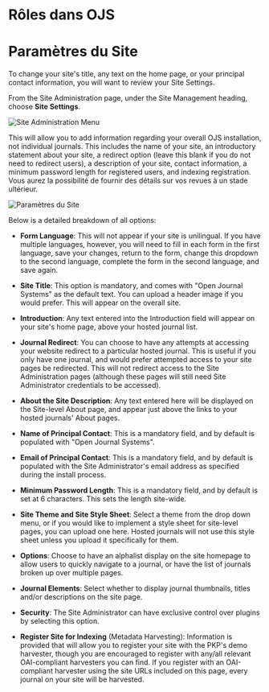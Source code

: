# Rôles dans OJS


# Paramètres du Site

To change your site's title, any text on the home page, or your principal contact information, you will want to review your Site Settings.

From the Site Administration page, under the Site Management heading, choose **Site Settings**.




![Site Administration Menu](images/chapter4/site_admin.png)

This will allow you to add information regarding your overall OJS installation, not individual journals. This includes the name of your site, an introductory statement about your site, a redirect option (leave this blank if you do not need to redirect users), a description of your site, contact information, a minimum password length for registered users, and indexing registration. Vous aurez la possibilité de fournir des détails sur vos revues à un stade ultérieur.




![Paramètres du Site](images/chapter4/sa_site_settings.png)


Below is a detailed breakdown of all options:

* **Form Language**: This will not appear if your site is unilingual. If you have multiple languages, however, you will need to fill in each form in the first language, save your changes, return to the form, change this dropdown to the second language, complete the form in the second language, and save again.

* **Site Title**: This option is mandatory, and comes with "Open Journal Systems" as the default text. You can upload a header image if you would prefer. This will appear on the overall site.

* **Introduction**: Any text entered into the Introduction field will appear on your site's home page, above your hosted journal list.

* **Journal Redirect**: You can choose to have any attempts at accessing your website redirect to a particular hosted journal. This is useful if you only have one journal, and would prefer attempted access to your site pages be redirected. This will not redirect access to the Site Administration pages (although these pages will still need Site Administrator credentials to be accessed).

* **About the Site Description**: Any text entered here will be displayed on the Site-level About page, and appear just above the links to your hosted journals' About pages.

* **Name of Principal Contact**: This is a mandatory field, and by default is populated with "Open Journal Systems".

* **Email of Principal Contact**: This is a mandatory field, and by default is populated with the Site Administrator's email address as specified during the install process.

* **Minimum Password Length**: This is a mandatory field, and by default is set at 6 characters. This sets the length site-wide.

* **Site Theme and Site Style Sheet**: Select a theme from the drop down menu, or if you would like to implement a style sheet for site-level pages, you can upload one here. Hosted journals will not use this style sheet unless you upload it specifically for them.

* **Options**: Choose to have an alphalist display on the site homepage to allow users to quickly navigate to a journal, or have the list of journals broken up over multiple pages.

* **Journal Elements**: Select whether to display journal thumbnails, titles and/or descriptions on the site page.

* **Security**: The Site Administrator can have exclusive control over plugins by selecting this option.

* **Register Site for Indexing** (Metadata Harvesting): Information is provided that will allow you to register your site with the PKP's demo harvester, though you are encouraged to register with any/all relevant OAI-compliant harvesters you can find. If you register with an OAI-compliant harvester using the site URLs included on this page, every journal on your site will be harvested.







